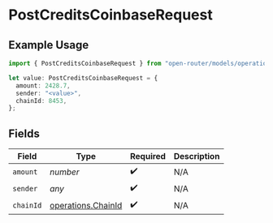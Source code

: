 # PostCreditsCoinbaseRequest

## Example Usage

```typescript
import { PostCreditsCoinbaseRequest } from "open-router/models/operations";

let value: PostCreditsCoinbaseRequest = {
  amount: 2428.7,
  sender: "<value>",
  chainId: 8453,
};
```

## Fields

| Field                                                    | Type                                                     | Required                                                 | Description                                              |
| -------------------------------------------------------- | -------------------------------------------------------- | -------------------------------------------------------- | -------------------------------------------------------- |
| `amount`                                                 | *number*                                                 | :heavy_check_mark:                                       | N/A                                                      |
| `sender`                                                 | *any*                                                    | :heavy_check_mark:                                       | N/A                                                      |
| `chainId`                                                | [operations.ChainId](../../models/operations/chainid.md) | :heavy_check_mark:                                       | N/A                                                      |